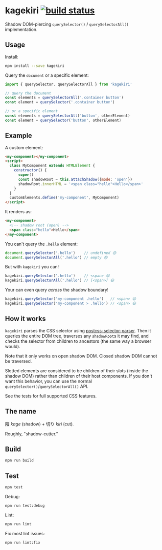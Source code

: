 kagekiri [![build status](https://circleci.com/gh/salesforce/kagekiri.svg?style=svg)](https://circleci.com/gh/salesforce/kagekiri)
====

Shadow DOM-piercing `querySelector()` / `querySelectorAll()` implementation.

Usage
---

Install:

```sh
npm install --save kagekiri
```

Query the `document` or a specific element:

```javascript
import { querySelector, querySelectorAll } from 'kagekiri'

// query the document
const elements = querySelectorAll('.container button')
const element = querySelector('.container button')

// or a specific element
const elements = querySelectorAll('button', otherElement)
const element = querySelector('button', otherElement)
```

Example
---

A custom element:

```html
<my-component></my-component>
<script>
  class MyComponent extends HTMLElement {
    constructor() {
      super()
      const shadowRoot = this.attachShadow({mode: 'open'})
      shadowRoot.innerHTML = '<span class="hello">Hello</span>'
    }
  }
  customElements.define('my-component', MyComponent)
</script>
```

It renders as:

```html
<my-component>
  <!-- shadow root (open) -->
  <span class="hello">Hello</span>
</my-component>
```

You can't query the `.hello` element:

```js
document.querySelector('.hello')    // undefined 😞
document.querySelectorAll('.hello') // empty 😞
```

But with `kagekiri` you can!

```js
kagekiri.querySelector('.hello')    // <span> 😃
kagekiri.querySelectorAll('.hello') // [<span>] 😃
```

Your can even query _across_ the shadow boundary!

```js
kagekiri.querySelector('my-component .hello')   // <span> 😃
kagekiri.querySelector('my-component > .hello') // <span> 😃
```

How it works
---

`kagekiri` parses the CSS selector using [postcss-selector-parser](https://www.npmjs.com/package/postcss-selector-parser). Then it queries the entire DOM tree, traverses any `shadowRoot`s it may find, and checks the selector from children to ancestors (the same way a browser would).

Note that it only works on open shadow DOM. Closed shadow DOM cannot be traversed.

Slotted elements are considered to be children of their slots (inside the shadow DOM) rather than children of their host components. If you don't want this behavior, you can use the normal `querySelector()`/`querySelectorAll()` API.

See the tests for full supported CSS features.

The name
---

陰 _kage_ (shadow) + 切り _kiri_ (cut).

Roughly, "shadow-cutter."

Build
---

```sh
npm run build
```

Test
---

```sh
npm test
```

Debug:

```sh
npm run test:debug
```

Lint:

```sh
npm run lint
```

Fix most lint issues:

```sh
npm run lint:fix
```
